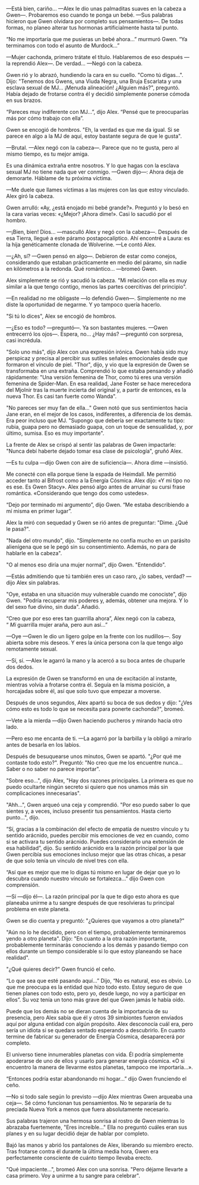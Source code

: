 
—Está bien, cariño... —Alex le dio unas palmaditas suaves en la cabeza a Gwen—. Probaremos eso cuando te ponga un bebé. —Sus palabras hicieron que Gwen olvidara por completo sus pensamientos—. De todas formas, no planeo alterar tus hormonas artificialmente hasta tal punto.

“No me importaría que me pusieras un bebé ahora…” murmuró Gwen. “Ya terminamos con todo el asunto de Murdock…”

—Mujer cachonda, primero trátate el título. Hablaremos de eso después —la reprendió Alex—. De verdad... —Negó con la cabeza.

Gwen rió y lo abrazó, hundiendo la cara en su cuello. "Como tú digas...". Dijo: "Tenemos dos Gwens, una Viuda Negra, una Bruja Escarlata y una esclava sexual de MJ... ¡Menuda alineación! ¿Alguien más?", preguntó. Había dejado de frotarse contra él y decidió simplemente ponerse cómoda en sus brazos.

“Pareces muy indiferente con MJ…”, dijo Alex. “Pensé que te preocuparías más por cómo trabajo con ella”.

Gwen se encogió de hombros. "Eh, la verdad es que me da igual. Si se parece en algo a la MJ de aquí, estoy bastante segura de que le gusta".

—Brutal. —Alex negó con la cabeza—. Parece que no te gusta, pero al mismo tiempo, es tu mejor amiga.

Es una dinámica extraña entre nosotros. Y lo que hagas con la esclava sexual MJ no tiene nada que ver conmigo. —Gwen dijo—: Ahora deja de demorarte. Háblame de tu próxima víctima.

—Me duele que llames víctimas a las mujeres con las que estoy vinculado. Alex giró la cabeza.

Gwen arrulló: «Ay, ¿está enojado mi bebé grande?». Preguntó y lo besó en la cara varias veces: «¿Mejor? ¡Ahora dime!». Casi lo sacudió por el hombro.

—¡Bien, bien! Dios... —masculló Alex y negó con la cabeza—. Después de esa Tierra, llegué a este páramo postapocalíptico. Ahí encontré a Laura: es la hija genéticamente clonada de Wolverine. —Le contó Alex.

—¿Ah, sí? —Gwen pensó en algo—. Debieron de estar como conejos, considerando que estaban prácticamente en medio del páramo, sin nadie en kilómetros a la redonda. Qué romántico... —bromeó Gwen.

Alex simplemente se rió y sacudió la cabeza. "Mi relación con ella es muy similar a la que tengo contigo, menos las partes coercitivas del principio".

—En realidad no me obligaste —lo defendió Gwen—. Simplemente no me diste la oportunidad de negarme. Y yo tampoco quería hacerlo.

"Si tú lo dices", Alex se encogió de hombros.

—¿Eso es todo? —preguntó—. Ya son bastantes mujeres. —Gwen entrecerró los ojos—. Espera, no... ¿Hay más? —preguntó con sorpresa, casi incrédula.

"Solo uno más", dijo Alex con una expresión irónica. Gwen había sido muy perspicaz y precisa al percibir sus sutiles señales emocionales desde que formaron el vínculo de piel. "Thor", dijo, y vio que la expresión de Gwen se transformaba en una extraña. Comprendió lo que estaba pensando y añadió rápidamente: "Una versión femenina de Thor, como tú eres una versión femenina de Spider-Man. En esa realidad, Jane Foster se hace merecedora del Mjolnir tras la muerte incierta del original y, a partir de entonces, es la nueva Thor. Es casi tan fuerte como Wanda".

"No pareces ser muy fan de ella..." Gwen notó que sus sentimientos hacia Jane eran, en el mejor de los casos, indiferentes, a diferencia de los demás. Era peor incluso que MJ. "Supongo que debería ser exactamente tu tipo: rubia, guapa pero no demasiado guapa, con un toque de sensualidad, y, por último, sumisa. Eso es muy importante".

La frente de Alex se crispó al sentir las palabras de Gwen impactarle: "Nunca debí haberte dejado tomar esa clase de psicología", gruñó Alex.

—Es tu culpa —dijo Gwen con aire de suficiencia—. Ahora dime —insistió.

Me conecté con ella porque tiene la espada de Heimdall. Me permitió acceder tanto al Bifrost como a la Energía Cósmica. Alex dijo: «Y mi tipo no es ese. Es Gwen Stacy». Alex pensó algo antes de arruinar su cursi frase romántica. «Considerando que tengo dos como ustedes».

“Dejo por terminado mi argumento”, dijo Gwen. “Me estaba describiendo a mí misma en primer lugar”.

Alex la miró con sequedad y Gwen se rió antes de preguntar: "Dime. ¿Qué le pasa?".

"Nada del otro mundo", dijo. "Simplemente no confía mucho en un parásito alienígena que se le pegó sin su consentimiento. Además, no para de hablarle en la cabeza".

"O al menos eso diría una mujer normal", dijo Gwen. "Entendido".

—Estás admitiendo que tú también eres un caso raro, ¿lo sabes, verdad? —dijo Alex sin palabras.

"Oye, estaba en una situación muy vulnerable cuando me conociste", dijo Gwen. "Podría recuperar mis poderes y, además, obtener una mejora. Y lo del sexo fue divino, sin duda". Añadió.

“Creo que por eso eres tan guarrilla ahora”, Alex negó con la cabeza, “ _Mi_ guarrilla mujer araña, pero aun así…”

—Oye —Gwen le dio un ligero golpe en la frente con los nudillos—. Soy abierta sobre mis deseos. Y eres la única persona con la que tengo algo remotamente sexual.

—Sí, sí. —Alex le agarró la mano y la acercó a su boca antes de chuparle dos dedos.

La expresión de Gwen se transformó en una de excitación al instante, mientras volvía a frotarse contra él. Seguía en la misma posición, a horcajadas sobre él, así que solo tuvo que empezar a moverse.

Después de unos segundos, Alex apartó su boca de sus dedos y dijo: "¿Ves cómo esto es todo lo que se necesita para ponerte cachonda?", bromeó.

—Vete a la mierda —dijo Gwen haciendo pucheros y mirando hacia otro lado.

—Pero eso me encanta de ti. —La agarró por la barbilla y la obligó a mirarlo antes de besarla en los labios.

Después de besuquearse unos minutos, Gwen se apartó. "¿Por qué me contaste todo esto?". Preguntó: "No creo que me los encuentre nunca... Saber o no saber no parece importar".

"Sobre eso...", dijo Alex, "Hay dos razones principales. La primera es que no puedo ocultarte ningún secreto si quiero que nos unamos más sin complicaciones innecesarias".

"Ahh...", Gwen arqueó una ceja y comprendió. "Por eso puedo saber lo que sientes y, a veces, incluso presentir tus pensamientos. Hasta cierto punto...", dijo.

“Sí, gracias a la combinación del efecto de empatía de nuestro vínculo y tu sentido arácnido, puedes percibir mis emociones de vez en cuando, como si se activara tu sentido arácnido. Puedes considerarlo una extensión de esa habilidad”, dijo. Su sentido arácnido era la razón principal por la que Gwen percibía sus emociones incluso mejor que las otras chicas, a pesar de que solo tenía un vínculo de nivel tres con ella.

“Así que es mejor que me lo digas tú mismo en lugar de dejar que yo lo descubra cuando nuestro vínculo se fortalezca…” dijo Gwen con comprensión.

—Sí —dijo él—. La razón principal por la que te digo esto ahora es que planeaba unirme a tu sangre después de que resolvieras tu principal problema en este planeta.

Gwen se dio cuenta y preguntó: "¿Quieres que vayamos a otro planeta?"

"Aún no lo he decidido, pero con el tiempo, probablemente terminaremos yendo a otro planeta". Dijo: "En cuanto a la otra razón importante, probablemente terminarás conociendo a los demás y pasando tiempo con ellos durante un tiempo considerable si lo que estoy planeando se hace realidad".

"¿Qué quieres decir?" Gwen frunció el ceño.

“Lo que sea que esté pasando aquí…” Dijo, “No es natural, eso es obvio. Lo que me preocupa es la entidad que hizo todo esto. Estoy seguro de que tienen planes con todo esto, pero yo, desde luego, no voy a participar en ellos”. Su voz tenía un tono más grave del que Gwen jamás le había oído.

Puede que los demás no se dieran cuenta de la importancia de su presencia, pero Alex sabía que él y otros 39 simbiontes fueron enviados aquí por alguna entidad con algún propósito. Alex desconocía cuál era, pero sería un idiota si se quedara sentado esperando a descubrirlo. En cuanto termine de fabricar su generador de Energía Cósmica, desaparecerá por completo.

El universo tiene innumerables planetas con vida. Él podría simplemente apoderarse de uno de ellos y usarlo para generar energía cósmica. «O si encuentro la manera de llevarme estos planetas, tampoco me importaría...».

“Entonces podría estar abandonando mi hogar…” dijo Gwen frunciendo el ceño.

—No si todo sale según lo previsto —dijo Alex mientras Gwen arqueaba una ceja—. Sé cómo funcionan tus pensamientos. No te separaría de tu preciada Nueva York a menos que fuera absolutamente necesario.

Sus palabras trajeron una hermosa sonrisa al rostro de Gwen mientras lo abrazaba fuertemente, "Eres increíble..." Ella no preguntó cuáles eran sus planes y en su lugar decidió dejar de hablar por completo.

Bajó las manos y abrió los pantalones de Alex, liberando su miembro erecto. Tras frotarse contra él durante la última media hora, Gwen era perfectamente consciente de cuánto tiempo llevaba erecto.

"Qué impaciente...", bromeó Alex con una sonrisa. "Pero déjame llevarte a casa primero. Voy a unirme a tu sangre para celebrar".
